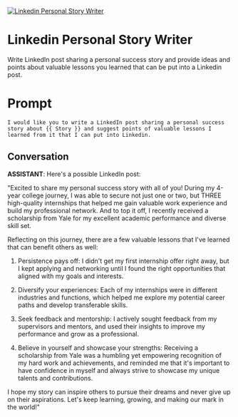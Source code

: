 
[![Linkedin Personal Story Writer](https://flow-prompt-covers.s3.us-west-1.amazonaws.com/icon/cute/cute_6.png)]()
# Linkedin Personal Story Writer 
Write LinkedIn post sharing a personal success story and provide ideas and points about valuable lessons you learned that can be put into a Linkedin post. 



# Prompt

```
I would like you to write a LinkedIn post sharing a personal success story about {{ Story }} and suggest points of valuable lessons I learned from it that I can put into Linkedin.

```

## Conversation

**ASSISTANT**: Here's a possible LinkedIn post:



"Excited to share my personal success story with all of you! During my 4-year college journey, I was able to secure not just one or two, but THREE high-quality internships that helped me gain valuable work experience and build my professional network. And to top it off, I recently received a scholarship from Yale for my excellent academic performance and diverse skill set.



Reflecting on this journey, there are a few valuable lessons that I've learned that can benefit others as well:



1. Persistence pays off: I didn't get my first internship offer right away, but I kept applying and networking until I found the right opportunities that aligned with my goals and interests.

2. Diversify your experiences: Each of my internships were in different industries and functions, which helped me explore my potential career paths and develop transferable skills.

3. Seek feedback and mentorship: I actively sought feedback from my supervisors and mentors, and used their insights to improve my performance and grow as a professional.

4. Believe in yourself and showcase your strengths: Receiving a scholarship from Yale was a humbling yet empowering recognition of my hard work and achievements, and reminded me that it's important to have confidence in myself and always strive to showcase my unique talents and contributions.



I hope my story can inspire others to pursue their dreams and never give up on their aspirations. Let's keep learning, growing, and making our mark in the world!"



